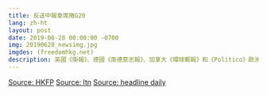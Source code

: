 ```yaml
---
title: 反送中報章席捲G20
lang: zh-ht
layout: post
date: 2019-06-28 00:00:00 -0700
img: 20190628_newsimg.jpg
imgdes: (freedomhkg.net)
description: 英國《衛報》、德國《南德意志報》、加拿大《環球郵報》和《Politico》歐洲網線上版27日都已經刊登來自港人的公開信，而澳洲《澳洲人報》（The Australian）、日本《朝日新聞》（The Asahi Shimbun）、《日本時報》（The Japan Times）、韓國《朝鮮日報》、《東亞日報》、《韓國日報》亦會在周五（28日）刊登公開信。信中重申要求港府撤回修例草案、釋放所有示威者和成立獨立調查委員會，調查警方濫用武力情況等訴求，並懇請各國人民向當地政府反映情況，將香港議題帶到G20峰會上。
---
```

[Source: HKFP](https://www.hongkongfp.com/2019/06/28/stand-hong-kong-g20-appeal-extradition-law-crisis-appears-10-intl-newspapers/)
[Source: ltn](https://news.ltn.com.tw/news/world/breakingnews/2835935)
[Source: headline daily](https://hd.stheadline.com/news/realtime/hk/1532667/%E5%8D%B3%E6%99%82-%E6%B8%AF%E8%81%9E-%E9%80%83%E7%8A%AF%E6%A2%9D%E4%BE%8B-G20%E9%96%8B%E5%B9%95-%E6%97%A5%E5%A0%B1%E7%AB%A0%E7%99%BB%E5%8F%8D%E4%BF%AE%E4%BE%8B%E5%BB%A3%E5%91%8A)
